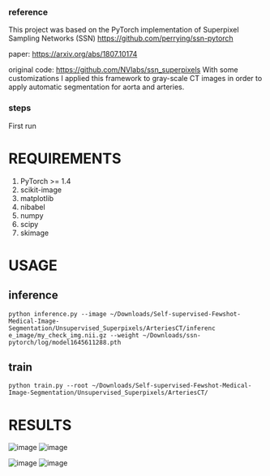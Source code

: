 ### reference
This project was based on the PyTorch implementation of Superpixel Sampling Networks (SSN) https://github.com/perrying/ssn-pytorch

paper: https://arxiv.org/abs/1807.10174

original code: https://github.com/NVlabs/ssn_superpixels
With some customizations I applied this framework to gray-scale CT images in order to apply automatic segmentation for aorta and arteries. 

### steps
First run 

# REQUIREMENTS
1. PyTorch >= 1.4
2. scikit-image
3. matplotlib
4. nibabel
5. numpy
6. scipy
7. skimage

# USAGE
## inference
```
python inference.py --image ~/Downloads/Self-supervised-Fewshot-Medical-Image-Segmentation/Unsupervised_Superpixels/ArteriesCT/inferenc
e_image/my_check_img.nii.gz --weight ~/Downloads/ssn-pytorch/log/model1645611288.pth
```

## train 
```
python train.py --root ~/Downloads/Self-supervised-Fewshot-Medical-Image-Segmentation/Unsupervised_Superpixels/ArteriesCT/
```


# RESULTS



![image](https://user-images.githubusercontent.com/81852029/204155125-10f3fa29-a85f-4863-981a-cf093f3996e4.png)
![image](https://user-images.githubusercontent.com/81852029/204155112-6a83789d-eae2-4d37-9218-2ce5e9c0b123.png)



![image](https://user-images.githubusercontent.com/81852029/204475836-136187c9-8e75-4f85-89d7-21bbd89e056e.png)
![image](https://user-images.githubusercontent.com/81852029/204475859-ce04784c-680d-4257-8ea5-88b196344ecd.png)

